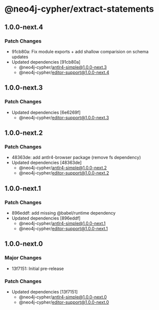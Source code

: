 # @neo4j-cypher/extract-statements

## 1.0.0-next.4

### Patch Changes

- 91cb80a: Fix module exports + add shallow comparision on schema updates
- Updated dependencies [91cb80a]
  - @neo4j-cypher/antlr4-simple@1.0.0-next.3
  - @neo4j-cypher/editor-support@1.0.0-next.4

## 1.0.0-next.3

### Patch Changes

- Updated dependencies [6e6269f]
  - @neo4j-cypher/editor-support@1.0.0-next.3

## 1.0.0-next.2

### Patch Changes

- 48363de: add antlr4-browser package (remove fs dependency)
- Updated dependencies [48363de]
  - @neo4j-cypher/antlr4-simple@1.0.0-next.2
  - @neo4j-cypher/editor-support@1.0.0-next.2

## 1.0.0-next.1

### Patch Changes

- 896eddf: add missing @babel/runtime dependency
- Updated dependencies [896eddf]
  - @neo4j-cypher/antlr4-simple@1.0.0-next.1
  - @neo4j-cypher/editor-support@1.0.0-next.1

## 1.0.0-next.0

### Major Changes

- 13f7151: Initial pre-release

### Patch Changes

- Updated dependencies [13f7151]
  - @neo4j-cypher/antlr4-simple@1.0.0-next.0
  - @neo4j-cypher/editor-support@1.0.0-next.0
